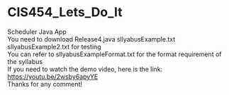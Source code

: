 # CIS454_Lets_Do_It
Scheduler Java App  
You need to download Release4.java sllyabusExample.txt sllyabusExample2.txt for testing  
You can refer to sllyabusExampleFormat.txt for the format requirement of the syllabus  
If you need to watch the demo video, here is the link: https://youtu.be/2wsby6apyYE  
Thanks for any comment!  
